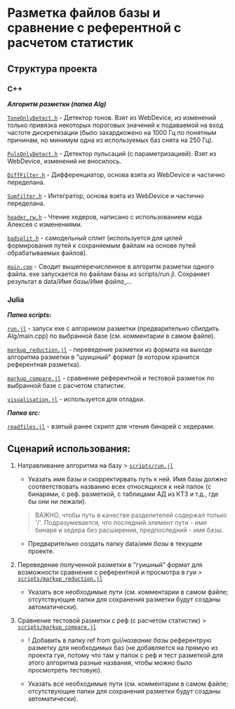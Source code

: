# Разметка файлов базы и сравнение с референтной с расчетом статистик

## Структура проекта 

### C++

***Алгоритм разметки (папка Alg)***

[`ToneOnlyDetect.h`](https://github.com/Sukhoverkhaya/ADcalc/blob/main/Alg/ToneOnlyDetect.h) - Детектор тонов. Взят из WebDevice, из изменений только привязка некоторых пороговых значений к подаваемой на вход частоте дискретизации (было захардкожено на 1000 Гц по понятным причинам, но минимум одна из используемых баз снята на 250 Гц).

[`PulsOnlyDetect.h`](https://github.com/Sukhoverkhaya/ADcalc/blob/main/Alg/PulsOnlyDetect.h) - Детектор пульсаций (с параметризацией). Взят из WebDevice, изменений не вносилось.

[`DiffFilter.h`](https://github.com/Sukhoverkhaya/ADcalc/blob/main/Alg/DiffFilter.h) - Дифференциатор, основа взята из WebDevice и частично переделана.

[`Sumfilter.h`](https://github.com/Sukhoverkhaya/ADcalc/blob/main/Alg/SumFilter.h) - Интегратор, основа взята из WebDevice и частично переделана.

[`header_rw.h`](https://github.com/Sukhoverkhaya/ADcalc/blob/main/Alg/header_rw.h) - Чтение хедеров, написано с использованием кода Алексея с изменениями.

[`badsplit.h`](https://github.com/Sukhoverkhaya/ADcalc/blob/main/Alg/badsplit.h) - самодельный сплит (используется для целей формирования путей к сохраняемым файлам на основе путей обрабатываемых файлов).

[`main.cpp`](https://github.com/Sukhoverkhaya/ADcalc/blob/main/Alg/main.cpp) - Сводит вышеперечисленное в алгоритм разметки одного файла. 
exe запускается по файлам базы из scripts/run.jl. 
Сохраняет результат в data/*Имя базы*/*Имя файла*_...

### Julia
***Папка scripts:***

[`run.jl`](https://github.com/Sukhoverkhaya/ADcalc/blob/main/scripts/run.jl) - запуск exe с алгоримом разметки (предварительно сбилдить Alg/main.cpp) по выбранной базе (см. комментарии в самом файле).

[`markup_reduction.jl`](https://github.com/Sukhoverkhaya/ADcalc/blob/main/scripts/markup_reduction.jl) - переведение разметки из формата на выходе алгоритма разметки в "шуишный" формат (в котором хранится референтная разметка).

[`markup_compare.jl`](https://github.com/Sukhoverkhaya/ADcalc/blob/main/scripts/markup_compare.jl) - сравнение референтной и тестовой разметок по выбранной базе с расчетом статистик.

[`visualisation.jl`](https://github.com/Sukhoverkhaya/ADcalc/blob/main/scripts/visualisation.jl) - используется для отладки.

***Папка src:***

[`readfiles.jl`](https://github.com/Sukhoverkhaya/ADcalc/blob/main/src/readfiles.jl) - взятый ранее скрипт для чтения бинарей с хедерами.

## Сценарий использования:

1. Натравливание алгоритма на базу > [`scripts/run.jl`](https://github.com/Sukhoverkhaya/ADcalc/blob/main/scripts/run.jl)

    * Указать имя базы и скорректирвать путь к ней. Имя базы должно соответствовать названию всех относящихся к ней папок (c бинарями, с реф. разметкой, с таблицами АД из КТ3 и т.д., где бы они ни лежали).

    > ВАЖНО, чтобы путь в качестве разделителей содержал только '/'. Подразумевается, что  последний элемент пути - имя бинаря и хедера без расширения, предпоследний - имя базы.

    * Предварительно создать папку data/*имя базы* в текущем проекте.

2. Переведение полученной разметки в "гуишный" формат для возможности сравнения с референтной и просмотра в гуи > [`scripts/markup_reduction.jl`](https://github.com/Sukhoverkhaya/ADcalc/blob/main/scripts/markup_reduction.jl)

    * Указать все необходимые пути (см. комментарии в самом файле; отсутствующие папки для сохранения разметки будут созданы автоматически).

3. Сравнение тестовой разметки с реф (с расчетом статистик) > [`scripts/markup_compare.jl`](https://github.com/Sukhoverkhaya/ADcalc/blob/main/scripts/markup_compare.jl)

    * ! Добавить в папку ref from gui/*название базы* референтрую разметку для необходимых баз (не добавляется на прямую из проекта гуи, потому что там у папок с реф и тест разметкой для этого алгоритма разные названия, чтобы можно было просмотреть тестовую).

    * Указать все необходимые пути (см. комментарии в самом файле; отсутствующие папки для сохранения разметки будут созданы автоматически).

